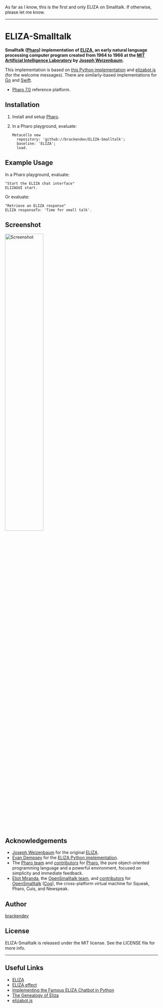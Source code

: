 As far as I know, this is the first and only ELIZA on Smalltalk. If otherwise, please let me know.

- - -

ELIZA-Smalltalk
===============

**Smalltalk ([Pharo](http://pharo.org/)) implementation of [ELIZA](https://en.wikipedia.org/wiki/ELIZA), an early natural language processing computer program created from 1964 to 1966 at the [MIT Artificial Intelligence Laboratory](https://www.csail.mit.edu) by [Joseph Weizenbaum](https://en.wikipedia.org/wiki/Joseph_Weizenbaum).**

This implementation is based on [this Python implementation](https://www.smallsurething.com/implementing-the-famous-eliza-chatbot-in-python/) and [elizabot.js](http://www.masswerk.at/elizabot/) (for the welcome messages). There are similarly-based implementations for [Go](https://github.com/kennysong/goeliza) and [Swift](https://github.com/kennysong/SwiftEliza).

* [Pharo 7.0](http://pharo.org/) reference platform.

## Installation

1. Install and setup [Pharo](http://pharo.org/).
2. In a Pharo playground, evaluate:

    ```smalltalk
    Metacello new 
      repository: 'github://brackendev/ELIZA-Smalltalk';
      baseline: 'ELIZA';
      load.
    ```

## Example Usage

In a Pharo playground, evaluate:

```smalltalk
"Start the ELIZA chat interface"
ELIZAGUI start.
```

Or evaluate:

```smalltalk
"Retrieve an ELIZA response"
ELIZA responseTo: 'Time for small talk'.
```

## Screenshot

<img src="https://github.com/brackendev/ELIZA-Smalltalk/blob/master/screenshot.png" alt="Screenshot" width="50%"/>

## Acknowledgements

* [Joseph Weizenbaum](https://en.wikipedia.org/wiki/Joseph_Weizenbaum) for the original [ELIZA](https://en.wikipedia.org/wiki/ELIZA).
* [Evan Dempsey](https://www.smallsurething.com/about/) for the [ELIZA Python implementation](https://www.smallsurething.com/implementing-the-famous-eliza-chatbot-in-python/).
* The [Pharo team](https://github.com/orgs/pharo-project/people) and [contributors](https://github.com/pharo-project/pharo/graphs/contributors) for [Pharo](http://pharo.org/), the pure object-oriented programming language and a powerful environment, focused on simplicity and immediate feedback.
* [Eliot Miranda](http://www.mirandabanda.org/cogblog/microbio/), the [OpenSmalltalk team](https://github.com/orgs/OpenSmalltalk/people), and [contributors](https://github.com/OpenSmalltalk/opensmalltalk-vm/graphs/contributors) for [OpenSmalltalk](https://github.com/OpenSmalltalk/opensmalltalk-vm) ([Cog](http://www.mirandabanda.org/cogblog/about-cog/)), the cross-platform virtual machine for Squeak, Pharo, Cuis, and Newspeak.

## Author

[brackendev](https://www.github.com/brackendev)

## License

ELIZA-Smalltalk is released under the MIT license. See the LICENSE file for more info.

- - -

## Useful Links

* [ELIZA](https://en.wikipedia.org/wiki/ELIZA)
* [ELIZA effect](https://en.wikipedia.org/wiki/ELIZA_effect)
* [Implementing the Famous ELIZA Chatbot in Python](https://www.smallsurething.com/implementing-the-famous-eliza-chatbot-in-python/)
* [The Genealogy of Eliza](http://elizagen.org/index.html)
* [elizabot.js](http://www.masswerk.at/elizabot/)
